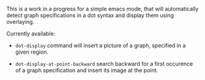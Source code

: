 This is a work in a progress for a simple emacs mode, that
will automatically detect graph specifications in a dot syntax
and display them using overlaying.

Currently available:

- `dot-display` command will insert a picture of a graph, specified in 
   a given region.

- `dot-display-at-point-backward` search backward for a first occurence
   of a graph specification and insert its image at the point.



